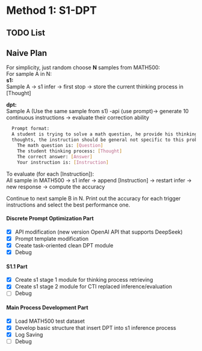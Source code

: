 # Method 1: S1-DPT
## TODO List

## Naive Plan  
For simplicity, just random choose **N** samples from MATH500:  
For sample A in N:  
  **s1:**  
  Sample A -> s1 infer -> first stop -> store the current thinking process in [Thought]  
  
  **dpt:**  
  Sample A (Use the same sample from s1)  -api (use prompt)-> generate 10 continuous instructions -> evaluate their correction ability  
  
  ```bash
    Prompt format: 
    A student is trying to solve a math question, he provide his thinking process, please provide an instruction that could help him better recheck and continue his   
    thoughts, the instruction should be general not specific to this problem. 
      The math question is: [Question]
      The student thinking process: [Thought]
      The correct answer: [Answer] 
      Your instruction is: [Instruction]
  ```
 
  To evaluate (for each [Instruction]):  
  	All sample in MATH500 -> s1 infer -> append [Instruction] -> restart infer -> new response -> compute the accuracy  

Continue to next sample B in N. Print out the accuracy for each trigger instructions and select the best performance one.  

#### Discrete Prompt Optimization Part
- [x] API modification (new version OpenAI API that supports DeepSeek)
- [x] Prompt template modification
- [x] Create task-oriented clean DPT module
- [x] Debug

#### S1.1 Part
- [x] Create s1 stage 1 module for thinking process retrieving
- [x] Create s1 stage 2 module for CTI replaced inference/evaluation
- [ ] Debug

#### Main Process Development Part
- [x] Load MATH500 test dataset
- [x] Develop basic structure that insert DPT into s1 inference process
- [x] Log Saving
- [ ] Debug
